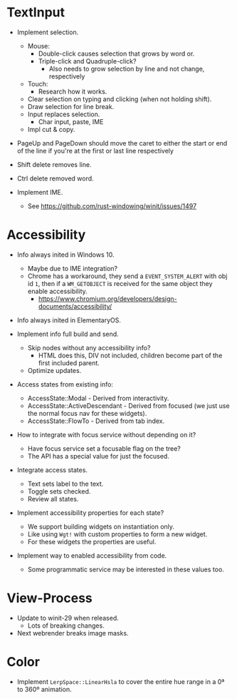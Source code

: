 # TextInput

* Implement selection.
    - Mouse:
        - Double-click causes selection that grows by word or.
        - Triple-click and Quadruple-click?
            - Also needs to grow selection by line and not change, respectively
    - Touch:
        - Research how it works.
    - Clear selection on typing and clicking (when not holding shift).
    - Draw selection for line break.
    - Input replaces selection.
        - Char input, paste, IME
    - Impl cut & copy.

* PageUp and PageDown should move the caret to either the start or end of the line if you're at the first or last line respectively
* Shift delete removes line.
* Ctrl delete removed word.

* Implement IME.
    - See https://github.com/rust-windowing/winit/issues/1497

# Accessibility

* Info always inited in Windows 10.
    - Maybe due to IME integration?
    - Chrome has a workaround, they send a `EVENT_SYSTEM_ALERT` with obj id `1`, then if a `WM_GETOBJECT` is
      received for the same object they enable accessibility.
        - https://www.chromium.org/developers/design-documents/accessibility/
* Info always inited in ElementaryOS.

* Implement info full build and send.
    - Skip nodes without any accessibility info?
        - HTML does this, DIV not included, children become part of the first included parent.
    - Optimize updates.
* Access states from existing info:
    - AccessState::Modal - Derived from interactivity.
    - AccessState::ActiveDescendant - Derived from focused (we just use the normal focus nav for these widgets).
    - AccessState::FlowTo - Derived from tab index.
* How to integrate with focus service without depending on it?
    - Have focus service set a focusable flag on the tree?
    - The API has a special value for just the focused.
* Integrate access states.
    - Text sets label to the text.
    - Toggle sets checked.
    - Review all states.

* Implement accessibility properties for each state?
    - We support building widgets on instantiation only.
    - Like using `Wgt!` with custom properties to form a new widget.
    - For these widgets the properties are useful.

* Implement way to enabled accessibility from code.
    - Some programmatic service may be interested in these values too.

# View-Process

* Update to winit-29 when released.
    - Lots of breaking changes.
* Next webrender breaks image masks.

# Color

* Implement `LerpSpace::LinearHsla` to cover the entire hue range in a 0ª to 360º animation.